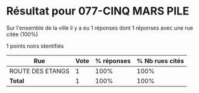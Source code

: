 # Résultat pour 077-CINQ MARS PILE

Sur l'ensemble de la ville il y a eu 1 réponses dont 1 réponses avec une rue citée (100%)

1 points noirs identifiés

| Rue | Vote | % réponses | % Nb rues cités|
|-----|------|------------|----------------|
| ROUTE DES ETANGS | 1 | 100% | 100%|
| **Total** | 1 | 100% | 100%|

